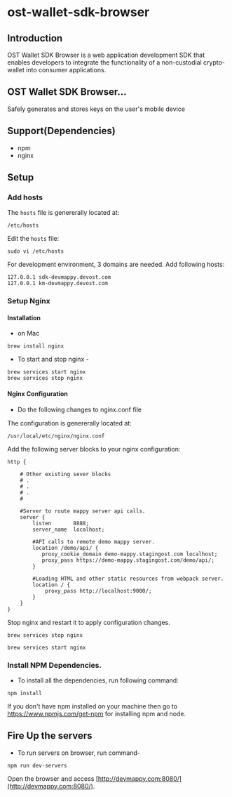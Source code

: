 # ost-wallet-sdk-browser

## Introduction
OST Wallet SDK Browser is a web application development SDK that enables developers to integrate the functionality of a non-custodial crypto-wallet into consumer applications.

## OST Wallet SDK Browser...
Safely generates and stores keys on the user's mobile device

## Support(Dependencies)
- npm 
- nginx

## Setup

### Add hosts

The `hosts` file is genererally located at:
```
/etc/hosts
```

Edit the `hosts` file:
```
sudo vi /etc/hosts
```

For development environment, 3 domains are needed. Add following hosts:
```
127.0.0.1 sdk-devmappy.devost.com
127.0.0.1 km-devmappy.devost.com
```

### Setup Nginx 

#### Installation
- on Mac
```
brew install nginx
```
- To start and stop nginx -
```
brew services start nginx
brew services stop nginx
```
  
#### Nginx Configuration 
- Do the following changes to nginx.conf file 

The configuration is genererally located at:
```
/usr/local/etc/nginx/nginx.conf
```

Add the following server blocks to your nginx configuration:
```
http {
    
    # Other existing sever blocks
    # .
    # .
    # .  
    #

    #Server to route mappy server api calls.
    server {
        listen       8888;
        server_name  localhost;

        #API calls to remote demo mappy server.
        location /demo/api/ {
           proxy_cookie_domain demo-mappy.stagingost.com localhost;
           proxy_pass https://demo-mappy.stagingost.com/demo/api/;
        }

        #Loading HTML and other static resources from webpack server.
        location / {
            proxy_pass http://localhost:9000/;
        }
    }
}
```

Stop nginx and restart it to apply configuration changes.
```
brew services stop nginx
```

```
brew services start nginx
```

### Install NPM Dependencies.
- To install all the dependencies, run following command:

```
npm install
```
If you don't have npm installed on your machine then go to https://www.npmjs.com/get-npm for installing npm and node.

## Fire Up the servers
- To run servers on browser, run command-
```
npm run dev-servers
```

Open the browser and access [http://devmappy.com:8080/](http://devmappy.com:8080/).





